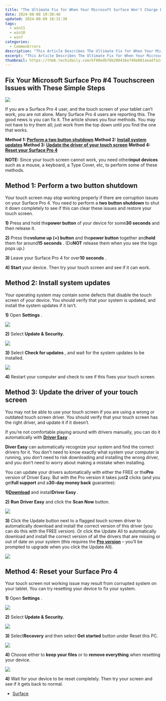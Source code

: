 ```yaml
---
title: "The Ultimate Fix for When Your Microsoft Surface Won't Charge Even Though It’s Connected: Step-by-Step Solution"
date: 2024-08-08 19:30:46
updated: 2024-08-09 10:31:39
tags:
  - win11
  - win10
  - win7
categories:
  - CommonErrors
description: "This Article Describes The Ultimate Fix for When Your Microsoft Surface Won't Charge Even Though It’s Connected: Step-by-Step Solution"
excerpt: "This Article Describes The Ultimate Fix for When Your Microsoft Surface Won't Charge Even Though It’s Connected: Step-by-Step Solution"
thumbnail: https://thmb.techidaily.com/bf80edb76b200416e748e081aeadfa243850d855fed3e04f595dd2c29ba995d4.jpg
---
```


## Fix Your Microsoft Surface Pro #4 Touchscreen Issues with These Simple Steps

![](https://images.drivereasy.com/wp-content/uploads/2017/10/img_59dad4f7002d7.jpg)

 If you are a Surface Pro 4 user, and the touch screen of your tablet can’t work, you are not alone. Many Surface Pro 4 users are reporting this. The good news is you can fix it. The article shows you four methods. You may not have to try them all; just work from the top down until you find the one that works.

 **Method 1: [Perform a two button shutdown](https://tools.techidaily.com/drivereasy/download/)**
 **Method 2: [Install system updates](https://tools.techidaily.com/drivereasy/download/)**
 **Method 3: [Update the driver of your touch screen](https://tools.techidaily.com/drivereasy/download/)**
 **Method 4: [Reset your Surface Pro 4](https://tools.techidaily.com/drivereasy/download/)**

**NOTE:** Since your touch screen cannot work, you need other**input devices** such as a mouse, a keyboard, a Type Cover, etc, to perform some of these methods.  
  
## Method 1: Perform a two button shutdown

 Your touch screen may stop working properly if there are corruption issues on your Surface Pro 4\. You need to perform a **two button shutdown**  to shut it down completely to see if this can clear these issues and restore your touch screen.

**1)** Press and hold the**power button** of your device for some**30 seconds** and then release it.

**2)**  Press the**volume up (+) button** and the**power button** together and**hold** them for around**15** **seconds** . (Do**NOT** release them when you see the logo pops up.)

**3)**  Leave your Surface Pro 4 for over**10** **seconds** .

**4) Start** your device. Then try your touch screen and see if it can work.  
  
## Method 2: Install system updates

 Your operating system may contain some defects that disable the touch screen of your device. You should verify that your system is updated, and install the system updates if it isn’t.

**1)** Open **Settings** .

![](https://images.drivereasy.com/wp-content/uploads/2017/07/img_595b61efb81b9.png)

**2)**  Select **Update & Security.**

![](https://images.drivereasy.com/wp-content/uploads/2017/07/img_595b623499e38.png)

**3)**  Select **Check for updates** , and wait for the system updates to be installed.

![](https://images.drivereasy.com/wp-content/uploads/2017/07/img_595b63705ebce.png)

**4)**  Restart your computer and check to see if this fixes your touch screen.  
  
## Method 3: Update the driver of your touch screen

 You may not be able to use your touch screen if you are using a wrong or outdated touch screen driver. You should verify that your touch screen has the right driver, and update it if it doesn’t.

 If you’re not comfortable playing around with drivers manually, you can do it automatically with [**Driver Easy**](https://tools.techidaily.com/drivereasy/download/) .

**Diver Easy** can automatically recognize your system and find the correct drivers for it. You don’t need to know exactly what system your computer is running, you don’t need to risk downloading and installing the wrong driver, and you don’t need to worry about making a mistake when installing.

 You can update your drivers automatically with either the FREE or the**Pro** version of Driver Easy. But with the Pro version it takes just**2** clicks (and you get**full support** and a**30-day money back** guarantee):

 **1)[Download](https://tools.techidaily.com/drivereasy/download/)**  and install**Driver Easy** .

**2)** **Run** **Driver Easy** and click the **Scan Now** button.

![](https://images.drivereasy.com/wp-content/uploads/2017/07/img_595c49fc02c88.png)

**3)**  Click the Update button next to a flagged touch screen driver to automatically download and install the correct version of this driver (you can do this with the FREE version). Or click the Update All to automatically download and install the correct version of all the drivers that are missing or out of date on your system (this requires the [**Pro version**](https://tools.techidaily.com/drivereasy/download/)  – you’ll be prompted to upgrade when you click the Update All).

![](https://images.drivereasy.com/wp-content/uploads/2017/09/img_59afac9d2c5c8.jpg)
  
## Method 4: Reset your Surface Pro 4

 Your touch screen not working issue may result from corrupted system on your tablet. You can try resetting your device to fix your system.

**1)** Open **Settings** .

![](https://images.drivereasy.com/wp-content/uploads/2017/07/img_595b61efb81b9.png)

**2)**  Select **Update & Security.**

![](https://images.drivereasy.com/wp-content/uploads/2017/07/img_595b623499e38.png)

**3)**  Select**Recovery** and then select **Get started** button under Reset this PC.

![](https://images.drivereasy.com/wp-content/uploads/2017/07/img_595c54ad3185f.png)

**4)** Choose either to **keep your files** or to **remove everything** when resetting your device.

![](https://images.drivereasy.com/wp-content/uploads/2017/07/img_595c551f22061.png)

**4)**  Wait for your device to be reset completely. Then try your screen and see if it gets back to normal.

* [Surface](https://tools.techidaily.com/drivereasy/download/)

<ins class="adsbygoogle"
     style="display:block"
     data-ad-format="autorelaxed"
     data-ad-client="ca-pub-7571918770474297"
     data-ad-slot="1223367746"></ins>



<ins class="adsbygoogle"
     style="display:block"
     data-ad-client="ca-pub-7571918770474297"
     data-ad-slot="8358498916"
     data-ad-format="auto"
     data-full-width-responsive="true"></ins>
